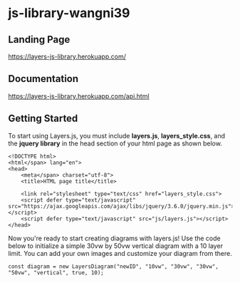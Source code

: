 # js-library-wangni39

## Landing Page

https://layers-js-library.herokuapp.com/

## Documentation 

https://layers-js-library.herokuapp.com/api.html

## Getting Started

To start using Layers.js, you must include <strong>layers.js</strong>, <strong>layers_style.css</strong>, and the <strong>jquery library</strong> in the head section of your html page as shown below.

```
<!DOCTYPE html>
<html</span> lang="en">
<head>
    <meta</span> charset="utf-8">
    <title>HTML page title</title>

    <link rel="stylesheet" type="text/css" href="layers_style.css">
    <script defer type="text/javascript" src="https://ajax.googleapis.com/ajax/libs/jquery/3.6.0/jquery.min.js"></script>
    <script defer type="text/javascript" src="js/layers.js"></script>
</head>
```

Now you're ready to start creating diagrams with layers.js! Use the code below to initialize a simple 30vw by 50vw vertical diagram with a 10 layer limit. You can add your own images and customize your diagram from there.

```
const diagram = new LayersDiagram("newID", "10vw", "30vw", "30vw", "50vw", "vertical", true, 10);
```
